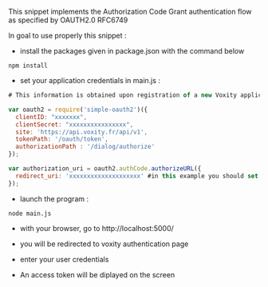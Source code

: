 This snippet implements the Authorization Code Grant authentication flow as specified by OAUTH2.0 RFC6749

In goal to use properly this snippet : 

* install the packages given in package.json with the command below
``` 
npm install
```

* set your application credentials in main.js :
```javascript
# This information is obtained upon registration of a new Voxity application with OAuth2.0 authentication

var oauth2 = require('simple-oauth2')({
  clientID: "xxxxxxx",
  clientSecret: "xxxxxxxxxxxxxxxx",
  site: 'https://api.voxity.fr/api/v1',
  tokenPath: '/oauth/token',
  authorizationPath : '/dialog/authorize'
});

var authorization_uri = oauth2.authCode.authorizeURL({
  redirect_uri: 'xxxxxxxxxxxxxxxxxxxx' #in this example you should set it to <http://localhost:5000/callback>
});
```

* launch the program :
```
node main.js
```

* with your browser, go to http://localhost:5000/

* you will be redirected to voxity authentication page

* enter your user credentials

* An access token will be diplayed on the screen
